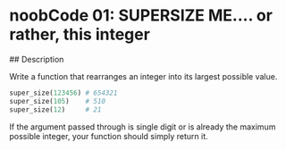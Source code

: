 # noobCode 01: SUPERSIZE ME.... or rather, this integer

## Description

Write a function that rearranges an integer into its largest possible value.

```python
super_size(123456) # 654321
super_size(105)    # 510
super_size(12)     # 21
```

If the argument passed through is single digit or is already the maximum possible integer, your function should simply return it.
